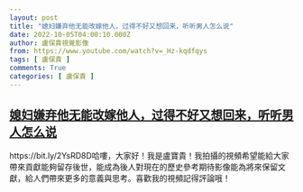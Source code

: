 ```yaml
---
layout: post
title: "媳妇嫌弃他无能改嫁他人，过得不好又想回来，听听男人怎么说"
date: 2022-10-05T04:00:10.000Z
author: 盧保貴視覺影像
from: https://www.youtube.com/watch?v=_Hz-kqdfqys
tags: [ 盧保貴 ]
comments: True
categories: [ 盧保貴 ]
---
```

<!--1664942410000-->
[媳妇嫌弃他无能改嫁他人，过得不好又想回来，听听男人怎么说](https://www.youtube.com/watch?v=_Hz-kqdfqys)
------

<div>
https://bit.ly/2YsRD8D哈嘍，大家好！我是盧寶貴！我拍攝的視頻希望能給大家帶來貢獻能夠留存後世，能成為後人對現在的歷史參考期待影像能為將來保留文獻，給人們帶來更多的意義與思考。喜歡我的視頻記得評論哦！
</div>

